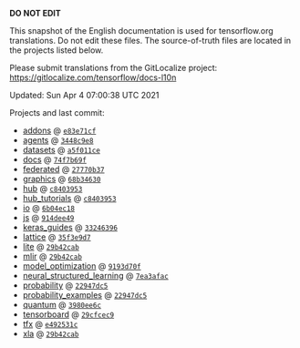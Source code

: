 __DO NOT EDIT__

This snapshot of the English documentation is used for tensorflow.org
translations. Do not edit these files. The source-of-truth files are located in
the projects listed below.

Please submit translations from the GitLocalize project: https://gitlocalize.com/tensorflow/docs-l10n

Updated: Sun Apr  4 07:00:38 UTC 2021

Projects and last commit:

- [addons](https://github.com/tensorflow/addons/tree/master/docs) @ <a href='https://github.com/tensorflow/addons/commit/e83e71cf07f65773d0f3ba02b6de66ec3b190db7'><code>e83e71cf</code></a>
- [agents](https://github.com/tensorflow/agents/tree/master/docs) @ <a href='https://github.com/tensorflow/agents/commit/3448c9e88fbe48d515c85ffab2b96e9f429a3b7d'><code>3448c9e8</code></a>
- [datasets](https://github.com/tensorflow/datasets/tree/master/docs) @ <a href='https://github.com/tensorflow/datasets/commit/a5f011cecb5b23101b5d03c28bd0d36a2cbd78e7'><code>a5f011ce</code></a>
- [docs](https://github.com/tensorflow/docs/tree/master/site/en) @ <a href='https://github.com/tensorflow/docs/commit/74f7b69f3e7b659bd82146c3db8c68c69a2705c0'><code>74f7b69f</code></a>
- [federated](https://github.com/tensorflow/federated/tree/master/docs) @ <a href='https://github.com/tensorflow/federated/commit/27770b3714538f0babc77989e254ca6e5c7d2a43'><code>27770b37</code></a>
- [graphics](https://github.com/tensorflow/graphics/tree/master/tensorflow_graphics/g3doc) @ <a href='https://github.com/tensorflow/graphics/commit/68b3463028987252d8a2178dee877f2d16c959d9'><code>68b34630</code></a>
- [hub](https://github.com/tensorflow/hub/tree/master/docs) @ <a href='https://github.com/tensorflow/hub/commit/c8403953fdd429ea4c9ad1a96869eef4182a3b6f'><code>c8403953</code></a>
- [hub_tutorials](https://github.com/tensorflow/hub/tree/master/examples/colab) @ <a href='https://github.com/tensorflow/hub/commit/c8403953fdd429ea4c9ad1a96869eef4182a3b6f'><code>c8403953</code></a>
- [io](https://github.com/tensorflow/io/tree/master/docs) @ <a href='https://github.com/tensorflow/io/commit/6b04ec18b078eacccbdf6dbe1d020495d958fe10'><code>6b04ec18</code></a>
- [js](https://github.com/tensorflow/tfjs-website/tree/master/docs) @ <a href='https://github.com/tensorflow/tfjs-website/commit/914dee4982c9cf9d90e0eb7651f1de0281e58c54'><code>914dee49</code></a>
- [keras_guides](https://github.com/tensorflow/docs/tree/snapshot-keras/site/en/guide/keras) @ <a href='https://github.com/tensorflow/docs/commit/33246396fc61c9976117d516c058c92670713ffa'><code>33246396</code></a>
- [lattice](https://github.com/tensorflow/lattice/tree/master/docs) @ <a href='https://github.com/tensorflow/lattice/commit/35f3e9d7da7f90a700d7a903e1818e82965f245c'><code>35f3e9d7</code></a>
- [lite](https://github.com/tensorflow/tensorflow/tree/master/tensorflow/lite/g3doc) @ <a href='https://github.com/tensorflow/tensorflow/commit/29b42caba242820ee66cf2cc2496f064a97b84c9'><code>29b42cab</code></a>
- [mlir](https://github.com/tensorflow/tensorflow/tree/master/tensorflow/compiler/mlir/g3doc) @ <a href='https://github.com/tensorflow/tensorflow/commit/29b42caba242820ee66cf2cc2496f064a97b84c9'><code>29b42cab</code></a>
- [model_optimization](https://github.com/tensorflow/model-optimization/tree/master/tensorflow_model_optimization/g3doc) @ <a href='https://github.com/tensorflow/model-optimization/commit/9193d70f6e7c9f78f7c63336bd68620c4bc6c2ca'><code>9193d70f</code></a>
- [neural_structured_learning](https://github.com/tensorflow/neural-structured-learning/tree/master/g3doc) @ <a href='https://github.com/tensorflow/neural-structured-learning/commit/7ea3afac7761fb3cb4be165aa703c2d48e3d2123'><code>7ea3afac</code></a>
- [probability](https://github.com/tensorflow/probability/tree/master/tensorflow_probability/g3doc) @ <a href='https://github.com/tensorflow/probability/commit/22947dc575778318b660303129ee39c2a870e5a9'><code>22947dc5</code></a>
- [probability_examples](https://github.com/tensorflow/probability/tree/master/tensorflow_probability/examples/jupyter_notebooks) @ <a href='https://github.com/tensorflow/probability/commit/22947dc575778318b660303129ee39c2a870e5a9'><code>22947dc5</code></a>
- [quantum](https://github.com/tensorflow/quantum/tree/master/docs) @ <a href='https://github.com/tensorflow/quantum/commit/3980ee6c4f4607522511d8018e5b0e2f7812c848'><code>3980ee6c</code></a>
- [tensorboard](https://github.com/tensorflow/tensorboard/tree/master/docs) @ <a href='https://github.com/tensorflow/tensorboard/commit/29cfcec9d15c47d1bf54b15df24e65bc38c188e6'><code>29cfcec9</code></a>
- [tfx](https://github.com/tensorflow/tfx/tree/master/docs) @ <a href='https://github.com/tensorflow/tfx/commit/e492531c533a7cf1f14ea3e5eaa2abe742f29950'><code>e492531c</code></a>
- [xla](https://github.com/tensorflow/tensorflow/tree/master/tensorflow/compiler/xla/g3doc) @ <a href='https://github.com/tensorflow/tensorflow/commit/29b42caba242820ee66cf2cc2496f064a97b84c9'><code>29b42cab</code></a>

